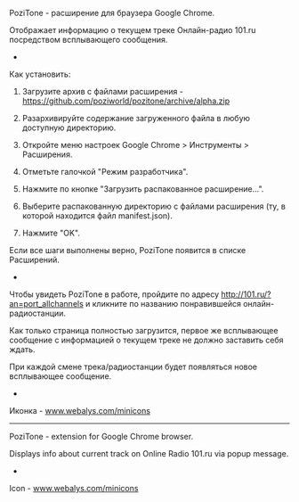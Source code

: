 PoziTone - расширение для браузера Google Chrome.

Отображает информацию о текущем треке Онлайн-радио 101.ru посредством всплывающего сообщения.

-

Как установить:

1. Загрузите архив с файлами расширения - https://github.com/poziworld/pozitone/archive/alpha.zip

2. Разархивируйте содержание загруженного файла в любую доступную директорию.

3. Откройте меню настроек Google Chrome > Инструменты > Расширения.

4. Отметьте галочкой "Режим разработчика".

5. Нажмите по кнопке "Загрузить распакованное расширение...".

6. Выберите распакованную директорию с файлами расширения (ту, в которой находится файл manifest.json).

7. Нажмите "OK".


Если все шаги выполнены верно, PoziTone появится в списке Расширений.

-

Чтобы увидеть PoziTone в работе, пройдите по адресу http://101.ru/?an=port_allchannels и кликните по названию понравившейся онлайн-радиостанции.

Как только страница полностью загрузится, первое же всплывающее сообщение с информацией о текущем треке не должно заставить себя ждать.

При каждой смене трека/радиостанции будет появляться новое всплывающее сообщение.

-

Иконка - www.webalys.com/minicons

--- 

PoziTone - extension for Google Chrome browser.

Displays info about current track on Online Radio 101.ru via popup message.

-

Icon - www.webalys.com/minicons
